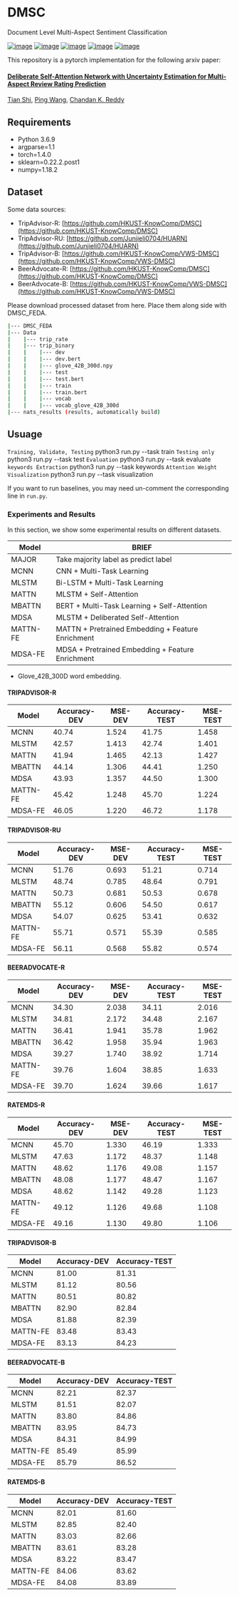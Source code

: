 # DMSC
Document Level Multi-Aspect Sentiment Classification

[![image](https://img.shields.io/badge/Made%20with-Python-1f425f.svg)](https://www.python.org/)
[![image](https://img.shields.io/pypi/l/ansicolortags.svg)](https://github.com/tshi04/DMSC_FEDA/blob/master/LICENSE)
[![image](https://img.shields.io/github/contributors/Naereen/StrapDown.js.svg)](https://github.com/tshi04/DMSC_FEDA/graphs/contributors)
[![image](https://img.shields.io/github/issues/Naereen/StrapDown.js.svg)](https://github.com/tshi04/DMSC_FEDA/issues)
[![image](https://img.shields.io/badge/arXiv-1805.09461-red.svg?style=flat)](https://arxiv.org/pdf/2009.09112.pdf)

This repository is a pytorch implementation for the following arxiv paper:

#### [Deliberate Self-Attention Network with Uncertainty Estimation for Multi-Aspect Review Rating Prediction](https://arxiv.org/pdf/2009.09112.pdf)
[Tian Shi](http://people.cs.vt.edu/tshi/homepage/home), 
[Ping Wang](http://people.cs.vt.edu/ping/homepage/), 
[Chandan K. Reddy](http://people.cs.vt.edu/~reddy/)

## Requirements

- Python 3.6.9
- argparse=1.1
- torch=1.4.0
- sklearn=0.22.2.post1
- numpy=1.18.2

## Dataset

Some data sources:

- TripAdvisor-R:
[https://github.com/HKUST-KnowComp/DMSC](https://github.com/HKUST-KnowComp/DMSC)
- TripAdvisor-RU:
[https://github.com/Junjieli0704/HUARN](https://github.com/Junjieli0704/HUARN)
- TripAdvisor-B:
[https://github.com/HKUST-KnowComp/VWS-DMSC](https://github.com/HKUST-KnowComp/VWS-DMSC)
- BeerAdvocate-R:
[https://github.com/HKUST-KnowComp/DMSC](https://github.com/HKUST-KnowComp/DMSC)
- BeerAdvocate-B:
[https://github.com/HKUST-KnowComp/VWS-DMSC](https://github.com/HKUST-KnowComp/VWS-DMSC)

Please download processed dataset from here. Place them along side with DMSC_FEDA.

```bash
|--- DMSC_FEDA
|--- Data
|    |--- trip_rate
|    |--- trip_binary
|    |    |--- dev
|    |    |--- dev.bert
|    |    |--- glove_42B_300d.npy
|    |    |--- test
|    |    |--- test.bert
|    |    |--- train
|    |    |--- train.bert
|    |    |--- vocab
|    |    |--- vocab_glove_42B_300d
|--- nats_results (results, automatically build)
```

## Usuage

```Training, Validate, Testing``` python3 run.py --task train
```Testing only``` python3 run.py --task test
```Evaluation``` python3 run.py --task evaluate
```keywords Extraction``` python3 run.py --task keywords
```Attention Weight Visualization``` python3 run.py --task visualization

If you want to run baselines, you may need un-comment the corresponding line in ```run.py```.

### Experiments and Results

In this section, we show some experimental results on different datasets.

| Model | BRIEF | 
| ------ | ------ |
| MAJOR | Take majority label as predict label |
| MCNN | CNN + Multi-Task Learning |
| MLSTM | Bi-LSTM + Multi-Task Learning |
| MATTN | MLSTM + Self-Attention |
| MBATTN | BERT + Multi-Task Learning + Self-Attention |
| MDSA | MLSTM + Deliberated Self-Attention |
| MATTN-FE | MATTN + Pretrained Embedding + Feature Enrichment |
| MDSA-FE | MDSA + Pretrained Embedding + Feature Enrichment |


- Glove_42B_300D word embedding.

#### TRIPADVISOR-R

|Model|Accuracy-DEV|MSE-DEV|Accuracy-TEST|MSE-TEST|
|-|-|-|-|-|
|MCNN|40.74|1.524|41.75|1.458|
|MLSTM|42.57|1.413|42.74|1.401|
|MATTN|41.94|1.465|42.13|1.427|
|MBATTN|44.14|1.306|44.41|1.250|
|MDSA|43.93|1.357|44.50|1.300|
|MATTN-FE|45.42|1.248|45.70|1.224|
|MDSA-FE|46.05|1.220|46.72|1.178|

#### TRIPADVISOR-RU

|Model|Accuracy-DEV|MSE-DEV|Accuracy-TEST|MSE-TEST|
|-|-|-|-|-|
|MCNN|51.76|0.693|51.21|0.714|
|MLSTM|48.74|0.785|48.64|0.791|
|MATTN|50.73|0.681|50.53|0.678|
|MBATTN|55.12|0.606|54.50|0.617|
|MDSA|54.07|0.625|53.41|0.632|
|MATTN-FE|55.71|0.571|55.39|0.585|
|MDSA-FE|56.11|0.568|55.82|0.574|

#### BEERADVOCATE-R

|Model|Accuracy-DEV|MSE-DEV|Accuracy-TEST|MSE-TEST|
|-|-|-|-|-|
|MCNN|34.30|2.038|34.11|2.016|
|MLSTM|34.81|2.172|34.48|2.167|
|MATTN|36.41|1.941|35.78|1.962|
|MBATTN|36.42|1.958|35.94|1.963|
|MDSA|39.27|1.740|38.92|1.714|
|MATTN-FE|39.76|1.604|38.85|1.633|
|MDSA-FE|39.70|1.624|39.66|1.617|

#### RATEMDS-R

|Model|Accuracy-DEV|MSE-DEV|Accuracy-TEST|MSE-TEST|
|-|-|-|-|-|
|MCNN|45.70|1.330|46.19|1.333|
|MLSTM|47.63|1.172|48.37|1.148|
|MATTN|48.62|1.176|49.08|1.157|
|MBATTN|48.08|1.177|48.47|1.167|
|MDSA|48.62|1.142|49.28|1.123|
|MATTN-FE|49.12|1.126|49.68|1.108|
|MDSA-FE|49.16|1.130|49.80|1.106|

#### TRIPADVISOR-B

|Model|Accuracy-DEV|Accuracy-TEST|
|-|-|-|
|MCNN|81.00|81.31|
|MLSTM|81.12|80.56|
|MATTN|80.51|80.82|
|MBATTN|82.90|82.84|
|MDSA|81.88|82.39|
|MATTN-FE|83.48|83.43|
|MDSA-FE|83.13|84.23|

#### BEERADVOCATE-B

|Model|Accuracy-DEV|Accuracy-TEST|
|-|-|-|
|MCNN|82.21|82.37|
|MLSTM|81.51|82.07|
|MATTN|83.80|84.86|
|MBATTN|83.95|84.73|
|MDSA|84.31|84.99|
|MATTN-FE|85.49|85.99|
|MDSA-FE|85.79|86.52|


#### RATEMDS-B

|Model|Accuracy-DEV|Accuracy-TEST|
|-|-|-|
|MCNN|82.01|81.60|
|MLSTM|82.85|82.40|
|MATTN|83.03|82.66|
|MBATTN|83.61|83.28|
|MDSA|83.22|83.47|
|MATTN-FE|84.06|83.62|
|MDSA-FE|84.08|83.89|




